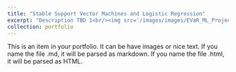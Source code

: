 ```yaml
---
title: "Stable Support Vector Machines and Logistic Regression"
excerpt: "Description TBD 1<br/><img src='/images/images/EVaR_ML_Project.pdf'>"
collection: portfolio
---
```


This is an item in your portfolio. It can be have images or nice text. If you name the file .md, it will be parsed as markdown. If you name the file .html, it will be parsed as HTML. 
